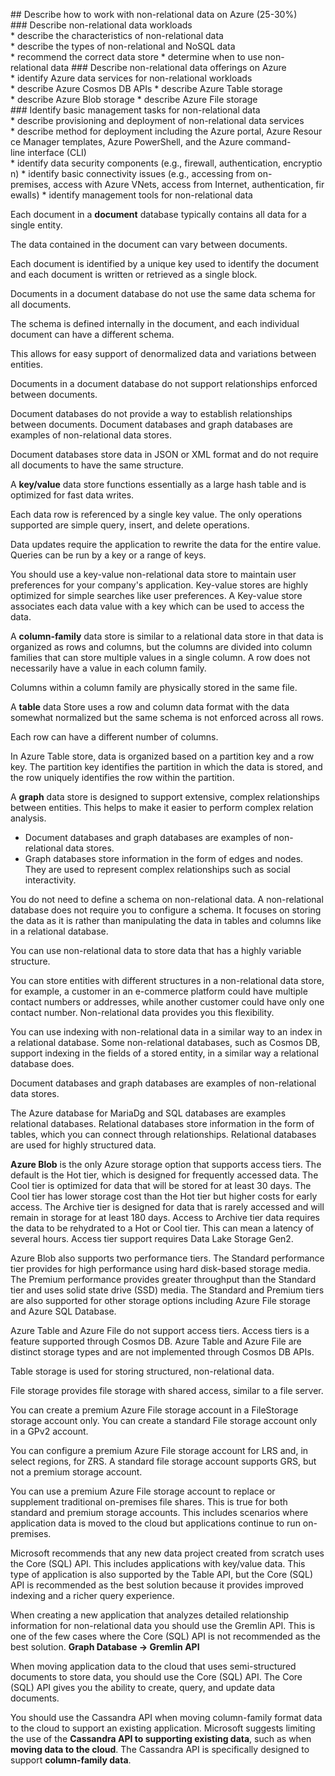 ## Describe how to work with non-relational data on Azure (25-30%)
### Describe non-relational data workloads
* describe the characteristics of non-relational data
* describe the types of non-relational and NoSQL data
* recommend the correct data store
* determine when to use non-relational data
### Describe non-relational data offerings on Azure
* identify Azure data services for non-relational workloads
* describe Azure Cosmos DB APIs
* describe Azure Table storage
* describe Azure Blob storage
* describe Azure File storage
### Identify basic management tasks for non-relational data
* describe provisioning and deployment of non-relational data services
* describe method for deployment including the Azure portal, Azure Resource Manager templates, Azure PowerShell, and the Azure command-line interface (CLI)
* identify data security components (e.g., firewall, authentication, encryption)
* identify basic connectivity issues (e.g., accessing from on-premises, access with Azure VNets, access from Internet, authentication, firewalls)
* identify management tools for non-relational data

Each document in a **document** database typically contains all data for a single entity. 

The data contained in the document can vary between documents. 

Each document is identified by a unique key used to identify the document and each document is written or retrieved as a single block.

Documents in a document database do not use the same data schema for all documents. 

The schema is defined internally in the document, and each individual document can have a different schema. 

This allows for easy support of denormalized data and variations between entities. 

Documents in a document database do not support relationships enforced between documents. 

Document databases do not provide a way to establish relationships between documents. Document databases and graph databases are examples of non-relational data stores.

Document databases store data in JSON or XML format and do not require all documents to have the same structure.

A **key/value** data store functions essentially as a large hash table and is optimized for fast data writes. 

Each data row is referenced by a single key value. The only operations
supported are simple query, insert, and delete operations. 

Data updates require the application to rewrite the data for the entire value. Queries can be run by a key or a range of keys.

You should use a key-value non-relational data store to maintain user preferences for your company's application. Key-value stores are highly optimized for simple searches like user preferences. A Key-value store associates each data value with a key which can be used to access the data.

A **column-family** data store is similar to a relational data store in that data is organized as rows and columns, but the columns are divided into column families that can store multiple values in a single column. A row does not necessarily have a value in each column family. 

Columns within a column family are physically stored in the same file.

A **table** data Store uses a row and column data format with the data
somewhat normalized but the same schema is not enforced across all rows. 

Each row can have a different number of columns. 

In Azure Table store, data is organized based on a partition key and a row key. The partition key identifies the partition in which the data is stored, and the row uniquely identifies the row within the partition.

A **graph** data store is designed to support extensive, complex 
relationships between entities. This helps to make it easier to perform complex relation analysis. 
* Document databases and graph databases are examples of non-relational data stores.
* Graph databases store information in the form of edges and nodes. They are used to represent complex relationships such as social interactivity.

You do not need to define a schema on non-relational data. A non-relational database does not require you to configure a schema. It focuses on storing the data as it is rather than manipulating the data in tables and columns like in a relational database.

You can use non-relational data to store data that has a highly variable structure.

You can store entities with different structures in a non-relational data store, for example, a customer in an e-commerce platform could have multiple contact numbers or addresses, while another customer could have only one contact number. Non-relational data provides you this flexibility.

You can use indexing with non-relational data in a similar way to an index in a relational database. Some non-relational databases, such as Cosmos DB, support indexing in the fields of a stored entity, in a similar way a relational database does.

Document databases and graph databases are examples of non-relational data stores.

The Azure database for MariaDg and SQL databases are examples relational databases. Relational databases store information in the form of tables, which you can connect through relationships. Relational databases are used for highly structured data.

**Azure Blob** is the only Azure storage option that supports access tiers. The default is the Hot tier, which is designed for frequently accessed data. The Cool tier is optimized for data that will be stored for at least 30 days. The Cool tier has lower storage cost than the Hot tier but higher costs for early access. The Archive tier is designed for data that is rarely accessed and will remain in storage for at least 180 days. Access to Archive tier data requires the data to be rehydrated to a Hot or Cool tier. This can mean a latency of several hours. Access tier support requires Data Lake Storage Gen2.

Azure Blob also supports two performance tiers. The Standard performance tier provides for high performance using hard disk-based storage media. The Premium performance provides greater throughput than the Standard tier and uses solid state drive (SSD) media. The Standard and Premium tiers are also supported for other storage options including Azure File storage and Azure SQL Database.

Azure Table and Azure File do not support access tiers. Access tiers is a feature supported through Cosmos DB. Azure Table and Azure File are distinct storage types and are not implemented through Cosmos DB APIs.

Table storage is used for storing structured, non-relational data.

File storage provides file storage with shared access, similar to a file server.

You can create a premium Azure File storage account in a FileStorage storage account only. You can create a standard File storage account only in a GPv2 account.

You can configure a premium Azure File storage account for LRS and, in select regions, for ZRS. A standard file storage account supports GRS, but not a premium storage account.

You can use a premium Azure File storage account to replace or supplement traditional on-premises file shares. This is true for both standard and premium storage accounts. This includes scenarios where application data is moved to the cloud but applications continue to run on-premises.

Microsoft recommends that any new data project created from scratch uses the Core (SQL) API. This includes applications with key/value data. This type of application is also supported by the Table API, but 
the Core (SQL) API is recommended as the best solution because it provides improved indexing and a richer query experience.

When creating a new application that analyzes detailed relationship information for non-relational data you should use the Gremlin API. This is one of the few cases where the Core (SQL) API is not recommended as the best solution. **Graph Database -> Gremlin API**

When moving application data to the cloud that uses semi-structured documents to store data, you should use the Core (SQL) API. The Core (SQL) API gives you the ability to create, query, and update data 
documents.

You should use the Cassandra API when moving column-family format data to the cloud to support an existing application. Microsoft suggests limiting the use of the **Cassandra API to supporting existing data**, such as when **moving data to the cloud**. The Cassandra API is specifically designed to support **column-family data**.
